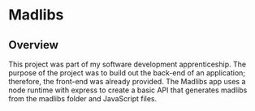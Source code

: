 # Madlibs

## Overview
This project was part of my software development apprenticeship. The purpose of the project was to build out the back-end of an application; therefore, the front-end was already provided. The Madlibs app uses a node runtime with express to create a basic API that generates madlibs from the madlibs folder and JavaScript files.